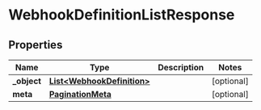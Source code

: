 

# WebhookDefinitionListResponse

## Properties

Name | Type | Description | Notes
------------ | ------------- | ------------- | -------------
**_object** | [**List&lt;WebhookDefinition&gt;**](WebhookDefinition.md) |  |  [optional]
**meta** | [**PaginationMeta**](PaginationMeta.md) |  |  [optional]



